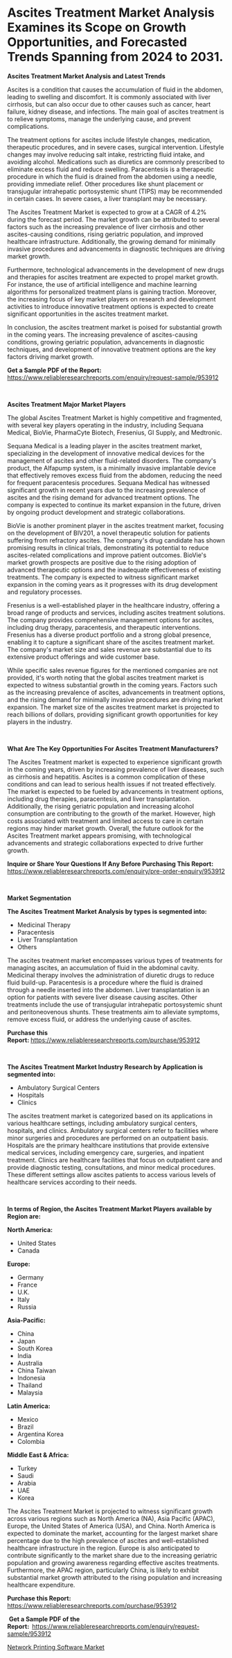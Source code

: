 <p><h1>Ascites Treatment Market Analysis Examines its Scope on Growth Opportunities, and Forecasted Trends Spanning from 2024 to 2031.</h1></p><p><strong>Ascites Treatment Market Analysis and Latest Trends</strong></p>
<p><p>Ascites is a condition that causes the accumulation of fluid in the abdomen, leading to swelling and discomfort. It is commonly associated with liver cirrhosis, but can also occur due to other causes such as cancer, heart failure, kidney disease, and infections. The main goal of ascites treatment is to relieve symptoms, manage the underlying cause, and prevent complications.</p><p>The treatment options for ascites include lifestyle changes, medication, therapeutic procedures, and in severe cases, surgical intervention. Lifestyle changes may involve reducing salt intake, restricting fluid intake, and avoiding alcohol. Medications such as diuretics are commonly prescribed to eliminate excess fluid and reduce swelling. Paracentesis is a therapeutic procedure in which the fluid is drained from the abdomen using a needle, providing immediate relief. Other procedures like shunt placement or transjugular intrahepatic portosystemic shunt (TIPS) may be recommended in certain cases. In severe cases, a liver transplant may be necessary.</p><p>The Ascites Treatment Market is expected to grow at a CAGR of 4.2% during the forecast period. The market growth can be attributed to several factors such as the increasing prevalence of liver cirrhosis and other ascites-causing conditions, rising geriatric population, and improved healthcare infrastructure. Additionally, the growing demand for minimally invasive procedures and advancements in diagnostic techniques are driving market growth.</p><p>Furthermore, technological advancements in the development of new drugs and therapies for ascites treatment are expected to propel market growth. For instance, the use of artificial intelligence and machine learning algorithms for personalized treatment plans is gaining traction. Moreover, the increasing focus of key market players on research and development activities to introduce innovative treatment options is expected to create significant opportunities in the ascites treatment market.</p><p>In conclusion, the ascites treatment market is poised for substantial growth in the coming years. The increasing prevalence of ascites-causing conditions, growing geriatric population, advancements in diagnostic techniques, and development of innovative treatment options are the key factors driving market growth.</p></p>
<p><strong>Get a Sample PDF of the Report:&nbsp;</strong> <a href="https://www.reliableresearchreports.com/enquiry/request-sample/953912">https://www.reliableresearchreports.com/enquiry/request-sample/953912</a></p>
<p>&nbsp;</p>
<p><strong>Ascites Treatment Major Market Players</strong></p>
<p><p>The global Ascites Treatment Market is highly competitive and fragmented, with several key players operating in the industry, including Sequana Medical, BioVie, PharmaCyte Biotech, Fresenius, GI Supply, and Medtronic. </p><p>Sequana Medical is a leading player in the ascites treatment market, specializing in the development of innovative medical devices for the management of ascites and other fluid-related disorders. The company's product, the Alfapump system, is a minimally invasive implantable device that effectively removes excess fluid from the abdomen, reducing the need for frequent paracentesis procedures. Sequana Medical has witnessed significant growth in recent years due to the increasing prevalence of ascites and the rising demand for advanced treatment options. The company is expected to continue its market expansion in the future, driven by ongoing product development and strategic collaborations.</p><p>BioVie is another prominent player in the ascites treatment market, focusing on the development of BIV201, a novel therapeutic solution for patients suffering from refractory ascites. The company's drug candidate has shown promising results in clinical trials, demonstrating its potential to reduce ascites-related complications and improve patient outcomes. BioVie's market growth prospects are positive due to the rising adoption of advanced therapeutic options and the inadequate effectiveness of existing treatments. The company is expected to witness significant market expansion in the coming years as it progresses with its drug development and regulatory processes.</p><p>Fresenius is a well-established player in the healthcare industry, offering a broad range of products and services, including ascites treatment solutions. The company provides comprehensive management options for ascites, including drug therapy, paracentesis, and therapeutic interventions. Fresenius has a diverse product portfolio and a strong global presence, enabling it to capture a significant share of the ascites treatment market. The company's market size and sales revenue are substantial due to its extensive product offerings and wide customer base.</p><p>While specific sales revenue figures for the mentioned companies are not provided, it's worth noting that the global ascites treatment market is expected to witness substantial growth in the coming years. Factors such as the increasing prevalence of ascites, advancements in treatment options, and the rising demand for minimally invasive procedures are driving market expansion. The market size of the ascites treatment market is projected to reach billions of dollars, providing significant growth opportunities for key players in the industry.</p></p>
<p>&nbsp;</p>
<p><strong>What Are The Key Opportunities For Ascites Treatment Manufacturers?</strong></p>
<p><p>The Ascites Treatment market is expected to experience significant growth in the coming years, driven by increasing prevalence of liver diseases, such as cirrhosis and hepatitis. Ascites is a common complication of these conditions and can lead to serious health issues if not treated effectively. The market is expected to be fueled by advancements in treatment options, including drug therapies, paracentesis, and liver transplantation. Additionally, the rising geriatric population and increasing alcohol consumption are contributing to the growth of the market. However, high costs associated with treatment and limited access to care in certain regions may hinder market growth. Overall, the future outlook for the Ascites Treatment market appears promising, with technological advancements and strategic collaborations expected to drive further growth.</p></p>
<p><strong>Inquire or Share Your Questions If Any Before Purchasing This Report:</strong> <a href="https://www.reliableresearchreports.com/enquiry/pre-order-enquiry/953912">https://www.reliableresearchreports.com/enquiry/pre-order-enquiry/953912</a></p>
<p>&nbsp;</p>
<p><strong>Market Segmentation</strong></p>
<p><strong>The Ascites Treatment Market Analysis by types is segmented into:</strong></p>
<p><ul><li>Medicinal Therapy</li><li>Paracentesis</li><li>Liver Transplantation</li><li>Others</li></ul></p>
<p><p>The ascites treatment market encompasses various types of treatments for managing ascites, an accumulation of fluid in the abdominal cavity. Medicinal therapy involves the administration of diuretic drugs to reduce fluid build-up. Paracentesis is a procedure where the fluid is drained through a needle inserted into the abdomen. Liver transplantation is an option for patients with severe liver disease causing ascites. Other treatments include the use of transjugular intrahepatic portosystemic shunt and peritoneovenous shunts. These treatments aim to alleviate symptoms, remove excess fluid, or address the underlying cause of ascites.</p></p>
<p><strong>Purchase this Report:&nbsp;</strong><a href="https://www.reliableresearchreports.com/purchase/953912">https://www.reliableresearchreports.com/purchase/953912</a></p>
<p>&nbsp;</p>
<p><strong>The Ascites Treatment Market Industry Research by Application is segmented into:</strong></p>
<p><ul><li>Ambulatory Surgical Centers</li><li>Hospitals</li><li>Clinics</li></ul></p>
<p><p>The ascites treatment market is categorized based on its applications in various healthcare settings, including ambulatory surgical centers, hospitals, and clinics. Ambulatory surgical centers refer to facilities where minor surgeries and procedures are performed on an outpatient basis. Hospitals are the primary healthcare institutions that provide extensive medical services, including emergency care, surgeries, and inpatient treatment. Clinics are healthcare facilities that focus on outpatient care and provide diagnostic testing, consultations, and minor medical procedures. These different settings allow ascites patients to access various levels of healthcare services according to their needs.</p></p>
<p>&nbsp;</p>
<p><strong>In terms of Region, the Ascites Treatment Market Players available by Region are:</strong></p>
<p>
    <p> <strong> North America: </strong>
        <ul>
            <li>United States</li>
            <li>Canada</li>
        </ul>
        </p> 
    <p> <strong> Europe: </strong>
        <ul>
            <li>Germany</li>
            <li>France</li>
            <li>U.K.</li>
            <li>Italy</li>
            <li>Russia</li>
        </ul>
        </p> 
    <p> <strong> Asia-Pacific: </strong>
        <ul>
            <li>China</li>
            <li>Japan</li>
            <li>South Korea</li>
            <li>India</li>
            <li>Australia</li>
            <li>China Taiwan</li>
            <li>Indonesia</li>
            <li>Thailand</li>
            <li>Malaysia</li>
        </ul>
        </p> 
    <p> <strong> Latin America: </strong>
        <ul>
            <li>Mexico</li>
            <li>Brazil</li>
            <li>Argentina Korea</li>
            <li>Colombia</li>
        </ul>
        </p> 
    <p> <strong> Middle East & Africa: </strong>
        <ul>
            <li>Turkey</li>
            <li>Saudi</li>
            <li>Arabia</li>
            <li>UAE</li>
            <li>Korea</li>
        </ul>
    </p>
    </p>
<p><p>The Ascites Treatment Market is projected to witness significant growth across various regions such as North America (NA), Asia Pacific (APAC), Europe, the United States of America (USA), and China. North America is expected to dominate the market, accounting for the largest market share percentage due to the high prevalence of ascites and well-established healthcare infrastructure in the region. Europe is also anticipated to contribute significantly to the market share due to the increasing geriatric population and growing awareness regarding effective ascites treatments. Furthermore, the APAC region, particularly China, is likely to exhibit substantial market growth attributed to the rising population and increasing healthcare expenditure.</p></p>
<p><strong>Purchase this Report: </strong><a href="https://www.reliableresearchreports.com/purchase/953912">https://www.reliableresearchreports.com/purchase/953912</a></p>
<p>&nbsp;<strong>Get a Sample PDF of the Report:&nbsp;&nbsp;</strong><a href="https://www.reliableresearchreports.com/enquiry/request-sample/953912">https://www.reliableresearchreports.com/enquiry/request-sample/953912</a></p>
<p><strong></strong></p>
<p><p><a href="https://github.com/CliffMedina6/Market-Research-Report-List-3/blob/main/network-printing-software-market.md">Network Printing Software Market</a></p></p>